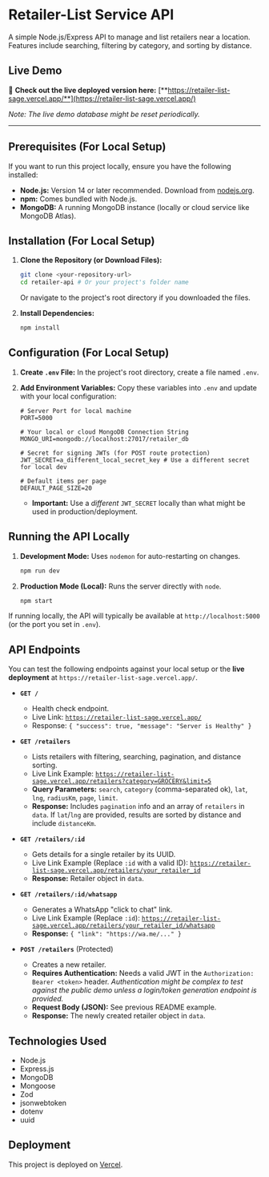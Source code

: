 # Retailer-List Service API

A simple Node.js/Express API to manage and list retailers near a location. Features include searching, filtering by category, and sorting by distance.

## Live Demo

🚀 **Check out the live deployed version here:**
[**https://retailer-list-sage.vercel.app/**](https://retailer-list-sage.vercel.app/)

*Note: The live demo database might be reset periodically.*

---

## Prerequisites (For Local Setup)

If you want to run this project locally, ensure you have the following installed:

*   **Node.js:** Version 14 or later recommended. Download from [nodejs.org](https://nodejs.org/).
*   **npm:** Comes bundled with Node.js.
*   **MongoDB:** A running MongoDB instance (locally or cloud service like MongoDB Atlas).

## Installation (For Local Setup)

1.  **Clone the Repository (or Download Files):**
    ```bash
    git clone <your-repository-url>
    cd retailer-api # Or your project's folder name
    ```
    Or navigate to the project's root directory if you downloaded the files.

2.  **Install Dependencies:**
    ```bash
    npm install
    ```

## Configuration (For Local Setup)

1.  **Create `.env` File:**
    In the project's root directory, create a file named `.env`.

2.  **Add Environment Variables:**
    Copy these variables into `.env` and update with your local configuration:

    ```dotenv
    # Server Port for local machine
    PORT=5000

    # Your local or cloud MongoDB Connection String
    MONGO_URI=mongodb://localhost:27017/retailer_db

    # Secret for signing JWTs (for POST route protection)
    JWT_SECRET=a_different_local_secret_key # Use a different secret for local dev

    # Default items per page
    DEFAULT_PAGE_SIZE=20
    ```
    *   **Important:** Use a *different* `JWT_SECRET` locally than what might be used in production/deployment.

## Running the API Locally

1.  **Development Mode:**
    Uses `nodemon` for auto-restarting on changes.
    ```bash
    npm run dev
    ```

2.  **Production Mode (Local):**
    Runs the server directly with `node`.
    ```bash
    npm start
    ```

If running locally, the API will typically be available at `http://localhost:5000` (or the port you set in `.env`).

## API Endpoints

You can test the following endpoints against your local setup or the **live deployment** at `https://retailer-list-sage.vercel.app/`.

*   **`GET /`**
    *   Health check endpoint.
    *   Live Link: [`https://retailer-list-sage.vercel.app/`](https://retailer-list-sage.vercel.app/)
    *   Response: `{ "success": true, "message": "Server is Healthy" }`

*   **`GET /retailers`**
    *   Lists retailers with filtering, searching, pagination, and distance sorting.
    *   Live Link Example: [`https://retailer-list-sage.vercel.app/retailers?category=GROCERY&limit=5`](https://retailer-list-sage.vercel.app/retailers?category=GROCERY&limit=5)
    *   **Query Parameters:** `search`, `category` (comma-separated ok), `lat`, `lng`, `radiusKm`, `page`, `limit`.
    *   **Response:** Includes `pagination` info and an array of `retailers` in `data`. If `lat`/`lng` are provided, results are sorted by distance and include `distanceKm`.

*   **`GET /retailers/:id`**
    *   Gets details for a single retailer by its UUID.
    *   Live Link Example (Replace `:id` with a valid ID): [`https://retailer-list-sage.vercel.app/retailers/your_retailer_id`](https://retailer-list-sage.vercel.app/retailers/your_retailer_id)
    *   **Response:** Retailer object in `data`.

*   **`GET /retailers/:id/whatsapp`**
    *   Generates a WhatsApp "click to chat" link.
    *   Live Link Example (Replace `:id`): [`https://retailer-list-sage.vercel.app/retailers/your_retailer_id/whatsapp`](https://retailer-list-sage.vercel.app/retailers/your_retailer_id/whatsapp)
    *   **Response:** `{ "link": "https://wa.me/..." }`

*   **`POST /retailers`** (Protected)
    *   Creates a new retailer.
    *   **Requires Authentication:** Needs a valid JWT in the `Authorization: Bearer <token>` header. *Authentication might be complex to test against the public demo unless a login/token generation endpoint is provided.*
    *   **Request Body (JSON):** See previous README example.
    *   **Response:** The newly created retailer object in `data`.

## Technologies Used

*   Node.js
*   Express.js
*   MongoDB
*   Mongoose
*   Zod
*   jsonwebtoken
*   dotenv
*   uuid

## Deployment

This project is deployed on [Vercel](https://vercel.com/).
